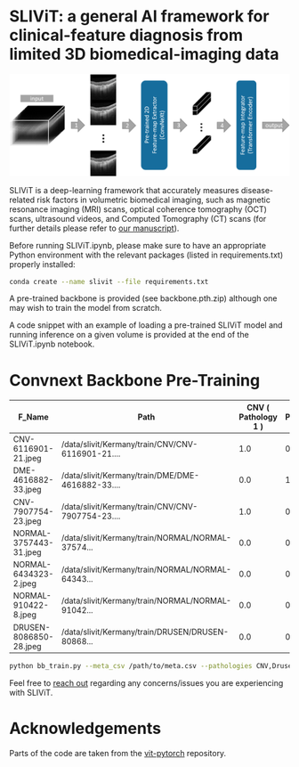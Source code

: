 # SLIViT: a general AI framework for clinical-feature diagnosis from limited 3D biomedical-imaging data


<img src="SLIViT.png" width="900px"/>


SLIViT is a deep-learning framework that accurately measures disease-related risk factors in volumetric biomedical imaging, such as magnetic resonance imaging (MRI) scans, optical coherence tomography (OCT) scans, ultrasound videos, and Computed Tomography (CT) scans (for further details please refer to <a href="https://www.researchsquare.com/article/rs-3044914/latest">our manuscript</a>). 

Before running SLIViT.ipynb, please make sure to have an appropriate Python environment with the relevant packages (listed in requirements.txt) properly installed:
```bash
conda create --name slivit --file requirements.txt
```

A pre-trained backbone is provided (see backbone.pth.zip) although one may wish to train the model from scratch.

A code snippet with an example of loading a pre-trained SLIViT model and running inference on a given volume is provided at the end of the SLIViT.ipynb notebook.

# Convnext Backbone Pre-Training

F_Name | Path | CNV ( Pathology 1 ) | DME ( Pathology 2 ) | Drusen ( Pathology 3 ) | Normal ( Pathology 4 ) | 
--- | --- | --- | --- |--- |--- |
 CNV-6116901-21.jpeg  | /data/slivit/Kermany/train/CNV/CNV-6116901-21.... | 1.0 | 0.0   |  0.0  |   0.0| \\
     DME-4616882-33.jpeg  |   /data/slivit/Kermany/train/DME/DME-4616882-33.... | 0.0 | 1.0  |   0.0   |  0.0| \\
     CNV-7907754-23.jpeg  |  /data/slivit/Kermany/train/CNV/CNV-7907754-23.... | 1.0 | 0.0   |  0.0    | 0.0| \\
  NORMAL-3757443-31.jpeg  | /data/slivit/Kermany/train/NORMAL/NORMAL-37574... | 0.0  |0.0  |   0.0   |  1.0
   NORMAL-6434323-2.jpeg |  /data/slivit/Kermany/train/NORMAL/NORMAL-64343...  |0.0|  0.0   |  0.0 |    1.0|
    NORMAL-910422-8.jpeg | /data/slivit/Kermany/train/NORMAL/NORMAL-91042... | 0.0 | 0.0  |   0.0   |  1.0|
  DRUSEN-8086850-28.jpeg |  /data/slivit/Kermany/train/DRUSEN/DRUSEN-80868... | 0.0 | 0.0   |  1.0   |  0.0|


```bash
python bb_train.py --meta_csv /path/to/meta.csv --pathologies CNV,Drusen,DME,Normal --out_dir /output/dir/to/pretrained_bb.pth --b_size 4 --gpu_id 1 --n_cpu=32
```





Feel free to <a href="mailto:orenavram@gmail.com,berkin1997@g.ucla.edu?subject=A%20SLIViT%20question"> reach out</a> regarding any concerns/issues you are experiencing with SLIViT.

# Acknowledgements
Parts of the code are taken from the <a href="https://github.com/lucidrains/vit-pytorch/tree/main"> vit-pytorch</a> repository.
